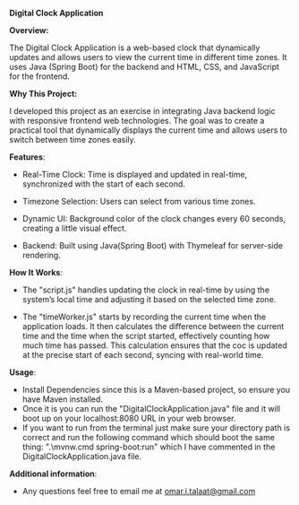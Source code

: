 **Digital Clock Application**

**Overview:**

The Digital Clock Application is a web-based clock that dynamically updates and allows users to view the current time in different time zones. It uses Java (Spring Boot) for the backend and HTML, CSS, and JavaScript for the frontend. 

**Why This Project:**

I developed this project as an exercise in integrating Java backend logic with responsive frontend web technologies. The goal was to create a practical tool that dynamically displays the current time and allows users to switch between time zones easily. 


**Features**: 
- Real-Time Clock: Time is displayed and updated in real-time, synchronized with the start of each second.
  
- Timezone Selection: Users can select from various time zones.
  
- Dynamic UI: Background color of the clock changes every 60 seconds, creating a little visual effect.
  
- Backend: Built using Java(Spring Boot) with Thymeleaf for server-side rendering.

**How It Works**:
- The "script.js" handles updating the clock in real-time by using the system’s local time and adjusting it based on the selected time zone.
  
- The "timeWorker.js" starts by recording the current time when the application loads. It then calculates the difference between the current time and the time when the script started, effectively counting how much time has passed. This calculation ensures that the coc is updated at the precise start of each second, syncing with real-world time. 

**Usage**: 
- Install Dependencies since this is a Maven-based project, so ensure you have Maven installed.
- Once it is you can run the "DigitalClockApplication.java" file and it will boot up on your localhost:8080 URL in your web browser. 
- If you want to run from the terminal just make sure your directory path is correct and run the following command which should boot the same thing: ".\mvnw.cmd spring-boot:run" which I have commented in the DigitalClockApplication.java file. 

**Additional information**:
- Any questions feel free to email me at omar.i.talaat@gmail.com

